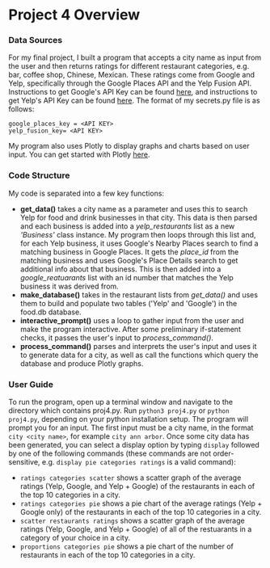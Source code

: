 # Project 4 Overview

### Data Sources
For my final project, I built a program that accepts a city name as input from the user and then returns ratings for different restaurant categories, e.g. bar, coffee shop, Chinese, Mexican. These ratings come from Google and Yelp, specifically through the Google Places API and the Yelp Fusion API. Instructions to get Google's API Key can be found [here]( https://developers.google.com/places/web-service/get-api-key), and instructions to get Yelp's API Key can be found [here]( https://www.yelp.com/developers/documentation/v3/authentication). The format of my secrets.py file is as follows:

```
google_places_key = <API KEY>
yelp_fusion_key= <API KEY>
```
My program also uses Plotly to display graphs and charts based on user input. You can get started with Plotly [here](https://plot.ly/python/getting-started/).

### Code Structure
My code is separated into a few key functions:
- **get_data()** takes a city name as a parameter and uses this to search Yelp for food and drink businesses in that city. This data is then parsed and each business is added into a *yelp_restaurants* list as a new *'Business'* class instance. My program then loops through this list and, for each Yelp business, it uses Google's Nearby Places search to find a matching business in Google Places. It gets the *place_id* from the matching business and uses Google's Place Details search to get additional info about that business. This is then added into a *google_reatuarants* list with an id number that matches the Yelp business it was derived from.
- **make_database()** takes in the restaurant lists from *get_data()* and uses them to build and populate two tables ('Yelp' and 'Google') in the food.db database.
- **interactive_prompt()** uses a loop to gather input from the user and make the program interactive. After some preliminary if-statement checks, it passes the user's input to *process_command()*.
- **process_command()** parses and interprets the user's input and uses it to generate data for a city, as well as call the functions which query the database and produce Plotly graphs.

### User Guide
To run the program, open up a terminal window and navigate to the directory which contains proj4.py. Run `python3 proj4.py` or `python proj4.py`, depending on your python installation setup. The program will prompt you for an input. The first input must be a city name, in the format `city <city name>`, for example `city ann arbor`. Once some city data has been generated, you can select a display option by typing `display` followed by one of the following commands (these commands are not order-sensitive, e.g. `display pie categories ratings` is a valid command):
- `ratings categories scatter` shows a scatter graph of the average ratings (Yelp, Google, and Yelp + Google) of the restaurants in each of the top 10 categories in a city.
- `ratings categories pie` shows a pie chart of the average ratings (Yelp + Google only) of the restaurants in each of the top 10 categories in a city.
- `scatter restaurants ratings` shows a scatter graph of the average ratings (Yelp, Google, and Yelp + Google) of all of the restuarants in a category of your choice in a city.
- `proportions categories pie` shows a pie chart of the number of restaurants in each of the top 10 categories in a city.
